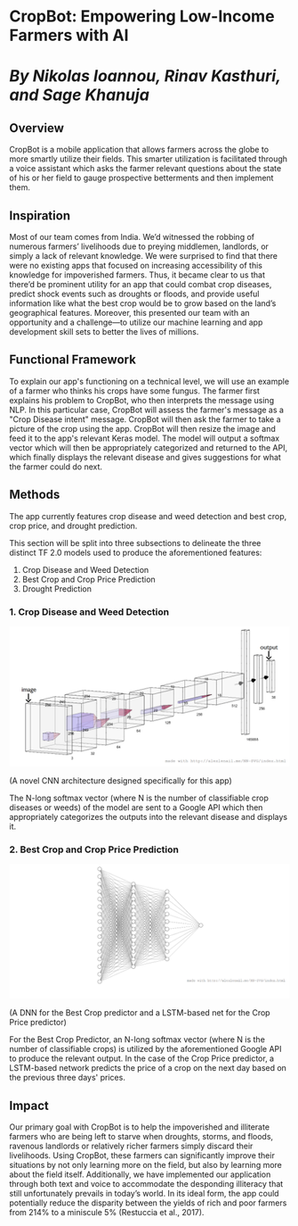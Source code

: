 # CropBot: Empowering Low-Income Farmers with AI 
# *By Nikolas Ioannou, Rinav Kasthuri, and Sage Khanuja*

## Overview
CropBot is a mobile application that allows farmers across the globe to more smartly utilize their fields. This smarter utilization is facilitated through a voice assistant which asks the farmer relevant questions about the state of his or her field to gauge prospective betterments and then implement them.

## Inspiration
Most of our team comes from India. We’d witnessed the robbing of numerous farmers’ livelihoods due to preying middlemen, landlords, or simply a lack of relevant knowledge. We were surprised to find that there were no existing apps that focused on increasing accessibility of this knowledge for impoverished farmers. Thus, it became clear to us that there’d be prominent utility for an app that could combat crop diseases, predict shock events such as droughts or floods, and provide useful information like what the best crop would be to grow based on the land’s geographical features. Moreover, this presented our team with an opportunity and a challenge—to utilize our machine learning and app development skill sets to better the lives of millions.

## Functional Framework
To explain our app's functioning on a technical level, we will use an example of a farmer who thinks his crops have some fungus. The farmer first explains his problem to CropBot, who then interprets the message using NLP. In this particular case, CropBot will assess the farmer's message as a "Crop Disease intent" message. CropBot will then ask the farmer to take a picture of the crop using the app. CropBot will then resize the image and feed it to the app's relevant Keras model. The model will output a softmax vector which will then be appropriately categorized and returned to the API, which finally displays the relevant disease and gives suggestions for what the farmer could do next.
## Methods
The app currently features crop disease and weed detection and best crop, crop price, and drought prediction.

This section will be split into three subsections to delineate the three distinct TF 2.0 models used to produce the aforementioned features:

  1. Crop Disease and Weed Detection
  2. Best Crop and Crop Price Prediction
  3. Drought Prediction
  
### 1. Crop Disease and Weed Detection
![Model Structure - CDWD](https://github.com/sagek21/AGH/blob/master/CropDiseaseDetection.png)

(A novel CNN architecture designed specifically for this app)

The N-long softmax vector (where N is the number of classifiable crop diseases or weeds) of the model are sent to a Google API which then appropriately categorizes the outputs into the relevant disease and displays it.

### 2. Best Crop and Crop Price Prediction
![Model Structure - BCP](https://github.com/sagek21/AGH/blob/master/BestCrop.png)

(A DNN for the Best Crop predictor and a LSTM-based net for the Crop Price predictor)

For the Best Crop Predictor, an N-long softmax vector (where N is the number of classifiable crops) is utilized by the aforementioned Google API to produce the relevant output. In the case of the Crop Price predictor, a LSTM-based network predicts the price of a crop on the next day based on the previous three days' prices.

## Impact
Our primary goal with CropBot is to help the impoverished and illiterate farmers who are being left to starve when droughts, storms, and floods, ravenous landlords or relatively richer farmers simply discard their livelihoods. Using CropBot, these farmers can significantly improve their situations by not only learning more on the field, but also by learning more about the field itself. Additionally, we have implemented our application through both text and voice to accommodate the desponding illiteracy that still unfortunately prevails in today’s world. In its ideal form, the app could potentially reduce the disparity between the yields of rich and poor farmers from 214% to a miniscule 5% (Restuccia et al., 2017).
